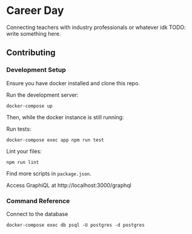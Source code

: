 # Career Day

Connecting teachers with industry professionals or whatever idk TODO: write something here.

## Contributing

### Development Setup

Ensure you have docker installed and clone this repo.

Run the development server:
```
docker-compose up
```

Then, while the docker instance is still running:

Run tests:
```
docker-compose exec app npm run test
```

Lint your files:
```
npm run lint
```

Find more scripts in `package.json`.

Access GraphiQL at http://localhost:3000/graphql

### Command Reference

Connect to the database
```
docker-compose exec db psql -U postgres -d postgres
```

